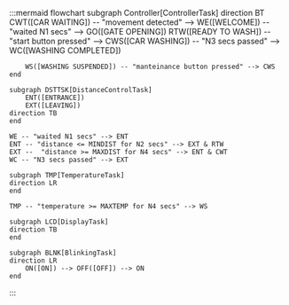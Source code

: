 :::mermaid
flowchart 
    subgraph Controller[ControllerTask]
    direction BT
        CWT([CAR WAITING]) -- "movement detected" --> 
        WE([WELCOME]) -- "waited N1 secs" -->
        GO([GATE OPENING])
        RTW([READY TO WASH]) -- "start button pressed" -->
        CWS([CAR WASHING]) -- "N3 secs passed" -->
        WC([WASHING COMPLETED])


        WS([WASHING SUSPENDED]) -- "manteinance button pressed" --> CWS
    end

    subgraph DSTTSK[DistanceControlTask]
        ENT([ENTRANCE])
        EXT([LEAVING])
    direction TB
    end
    
    WE -- "waited N1 secs" --> ENT
    ENT -- "distance <= MINDIST for N2 secs" --> EXT & RTW
    EXT --  "distance >= MAXDIST for N4 secs" --> ENT & CWT
    WC -- "N3 secs passed" --> EXT

    subgraph TMP[TemperatureTask]
    direction LR
    end

    TMP -- "temperature >= MAXTEMP for N4 secs" --> WS

    subgraph LCD[DisplayTask]
    direction TB
    end

    subgraph BLNK[BlinkingTask]
    direction LR
        ON([ON]) --> OFF([OFF]) --> ON
    end
:::